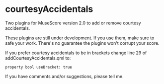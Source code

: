 courtesyAccidentals
===================

Two plugins for MuseScore version 2.0 to add or remove courtesy accidentals.

These plugins are still under development. If you use them, make sure to
safe your work. There's no guarantee the plugins won't corrupt your score.

If you prefer courtesy accidentals to be in brackets change line 29 of
addCourtesyAccidentals.qml to:

    property bool useBracket: true

If you have comments and/or suggestions, please tell me.
